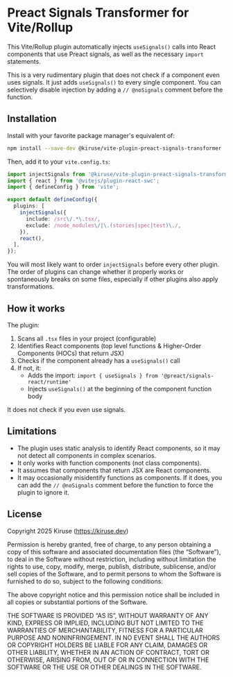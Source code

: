 # Preact Signals Transformer for Vite/Rollup
This Vite/Rollup plugin automatically injects `useSignals()` calls into React components that use Preact signals, as well as the necessary `import` statements.

This is a very rudimentary plugin that does not check if a component even uses signals. It just adds `useSignals()` to every single component. You can selectively disable injection by adding a `// @noSignals` comment before the function.

## Installation
Install with your favorite package manager's equivalent of:

```bash
npm install --save-dev @kiruse/vite-plugin-preact-signals-transformer
```

Then, add it to your `vite.config.ts`:

```ts
import injectSignals from '@kiruse/vite-plugin-preact-signals-transformer';
import { react } from '@vitejs/plugin-react-swc';
import { defineConfig } from 'vite';

export default defineConfig({
  plugins: [
    injectSignals({
      include: /src\/.*\.tsx/,
      exclude: /node_modules\/|\.(stories|spec|test)\./,
    }),
    react(),
  ],
});
```

You will most likely want to order `injectSignals` before every other plugin. The order of plugins can change whether it properly works or spontaneously breaks on some files, especially if other plugins also apply transformations.

## How it works
The plugin:

1. Scans all `.tsx` files in your project (configurable)
2. Identifies React components (top level functions & Higher-Order Components (HOCs) that return JSX)
3. Checks if the component already has a `useSignals()` call
4. If not, it:
   - Adds the import: `import { useSignals } from '@preact/signals-react/runtime'`
   - Injects `useSignals()` at the beginning of the component function body

It does not check if you even use signals.

## Limitations

- The plugin uses static analysis to identify React components, so it may not detect all components in complex scenarios.
- It only works with function components (not class components).
- It assumes that components that return JSX are React components.
- It may occasionally misidentify functions as components. If it does, you can add the `// @noSignals` comment before the function to force the plugin to ignore it.

## License
Copyright 2025 Kiruse (https://kiruse.dev)

Permission is hereby granted, free of charge, to any person obtaining a copy of this software and associated documentation files (the “Software”), to deal in the Software without restriction, including without limitation the rights to use, copy, modify, merge, publish, distribute, sublicense, and/or sell copies of the Software, and to permit persons to whom the Software is furnished to do so, subject to the following conditions:

The above copyright notice and this permission notice shall be included in all copies or substantial portions of the Software.

THE SOFTWARE IS PROVIDED “AS IS”, WITHOUT WARRANTY OF ANY KIND, EXPRESS OR IMPLIED, INCLUDING BUT NOT LIMITED TO THE WARRANTIES OF MERCHANTABILITY, FITNESS FOR A PARTICULAR PURPOSE AND NONINFRINGEMENT. IN NO EVENT SHALL THE AUTHORS OR COPYRIGHT HOLDERS BE LIABLE FOR ANY CLAIM, DAMAGES OR OTHER LIABILITY, WHETHER IN AN ACTION OF CONTRACT, TORT OR OTHERWISE, ARISING FROM, OUT OF OR IN CONNECTION WITH THE SOFTWARE OR THE USE OR OTHER DEALINGS IN THE SOFTWARE.
